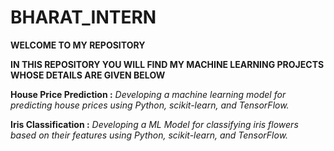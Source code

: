 # BHARAT_INTERN

**WELCOME TO MY REPOSITORY**

**IN THIS REPOSITORY YOU WILL FIND MY MACHINE LEARNING PROJECTS WHOSE DETAILS ARE GIVEN BELOW** 

**House Price Prediction :**
_Developing a machine learning model for predicting house prices using Python, scikit-learn, and TensorFlow._

**Iris Classification :**
_Developing a ML Model for classifying iris flowers based on their features using Python, scikit-learn, and TensorFlow._
